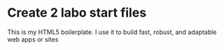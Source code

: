 # Create 2 labo start files
This is my HTML5 boilerplate. I use it to build fast, robust, and adaptable web apps or sites